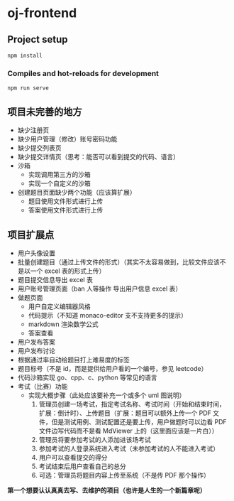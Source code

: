 # oj-frontend

## Project setup

```
npm install
```

### Compiles and hot-reloads for development

```
npm run serve
```

## 项目未完善的地方

- 缺少注册页
- 缺少用户管理（修改）账号密码功能
- 缺少提交列表页
- 缺少提交详情页（思考：能否可以看到提交的代码、语言）
- 沙箱
  - 实现调用第三方的沙箱
  - 实现一个自定义的沙箱
- 创建题目页面缺少两个功能（应该算扩展）
  - 题目使用文件形式进行上传
  - 答案使用文件形式进行上传

## 项目扩展点

- 用户头像设置
- 批量创建题目（通过上传文件的形式）（其实不太容易做到，比较文件应该不是以一个 excel 表的形式上传）
- 题目提交信息导出 excel 表
- 用户账号管理页面（ban 人等操作 导出用户信息 excel 表）
- 做题页面
  - 用户自定义编辑器风格
  - 代码提示（不知道 monaco-editor 支不支持更多的提示）
  - markdown 渲染数学公式
  - 答案查看
- 用户发布答案
- 用户发布讨论
- 根据通过率自动给题目打上难易度的标签
- 题目标号（不是 id，而是提供给用户看的一个编号，参见 leetcode）
- 代码沙箱实现 go、cpp、c、python 等常见的语言
- 考试（比赛）功能
  - 实现大概步骤（此处应该要补充一个或多个 uml 图说明）
    1. 管理员创建一场考试，指定考试名称、考试时间（开始和结束时间，扩展：倒计时）、上传题目（扩展：题目可以额外上传一个 PDF 文件，但是测试用例、测试配置还是要上传，用户做题时可以边看 PDF 文件边写代码而不是看 MdViewer 上的（这里面应该是一片白））
    2. 管理员将要参加考试的人添加进该场考试
    3. 参加考试的人登录系统进入考试（未参加考试的人不能进入考试）
    4. 用户可以查看提交的得分
    5. 考试结束后用户查看自己的总分
    6. 可选：管理员将题目内容上传至系统（不是传 PDF 那个操作）

**第一个想要认认真真去写、去维护的项目（也许是人生的一个新篇章呢）**